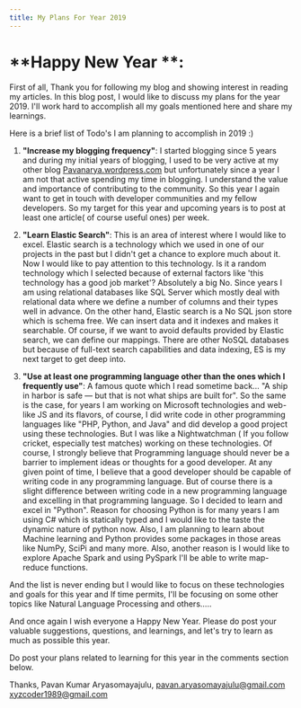 ```yaml
---
title: My Plans For Year 2019
---
```


# **Happy New Year **: 
First of all, Thank you for following my blog and showing interest in reading my articles.
In this blog post, I would like to discuss my plans for the year 2019. I'll work hard to accomplish all my goals mentioned here and share my learnings.

Here is a brief list of Todo's I am planning to accomplish in 2019 :)

1.  **"Increase my blogging frequency"**:
                I started blogging since 5 years and during my initial years of blogging, I used to be very active at my other blog [Pavanarya.wordpress.com](https://pavanarya.wordpress.com) but unfortunately since a year I am not that active spending my time in blogging. I understand the value and importance of contributing to the community. So this year I again want to get in touch with developer communities and my fellow developers. So my target for this year and upcoming years is to post at least one article( of course useful ones) per week.

2.  **"Learn Elastic Search"**:
       This is an area of interest where I would like to excel. Elastic search is a technology which we used in one of our projects in the past but I didn't get a chance to explore much about it. Now I would like to pay attention to this technology. Is it a random technology which I selected because of external factors like 'this technology has a good job market'? Absolutely a big No.
Since years I am using relational databases like SQL Server which mostly deal with relational data where we define a number of columns and their types well in advance. On the other hand, Elastic search is a No SQL json store which is schema free. We can insert data and it indexes and makes it searchable. Of course, if we want to avoid defaults provided by Elastic search, we can define our mappings. There are other NoSQL databases but because of full-text search capabilities and data indexing, ES is my next target to get deep into.

3.  **"Use at least one programming language other than the ones which I frequently use"**:
      A famous quote which I read sometime back... "A ship in harbor is safe — but that is not what ships are built for". So the same is the case, for years I am working on Microsoft technologies and web-like JS and its flavors, of course, I did write code in other programming languages like "PHP, Python, and Java" and did develop a good project using these technologies. But I was like a Nightwatchman ( If you follow cricket, especially test matches) working on these technologies. Of course, I strongly believe that Programming language should never be a barrier to implement ideas or thoughts for a good developer. At any given point of time, I believe that a good developer should be capable of writing code in any programming language. But of course there is a slight difference between writing code in a new programming language and excelling in that programming language. So I decided to learn and excel in "Python". Reason for choosing Python is for many years I am using C# which is statically typed and I would like to the taste the dynamic nature of python now. Also, I am planning to learn about Machine learning and Python provides some packages in those areas like NumPy, SciPi and many more. Also, another reason is I would like to explore Apache Spark and using PySpark I'll be able to write map-reduce functions.


And the list is never ending but I would like to focus on these technologies and goals for this year and If time permits, I'll be focusing on some other topics like Natural Language Processing and others.....

And once again I wish everyone a Happy New Year. Please do post your valuable suggestions, questions, and learnings, and let's try to learn as much as possible this year.

Do post your plans related to learning for this year in the comments section below.


Thanks,
Pavan Kumar Aryasomayajulu,
pavan.aryasomayajulu@gmail.com
xyzcoder1989@gmail.com